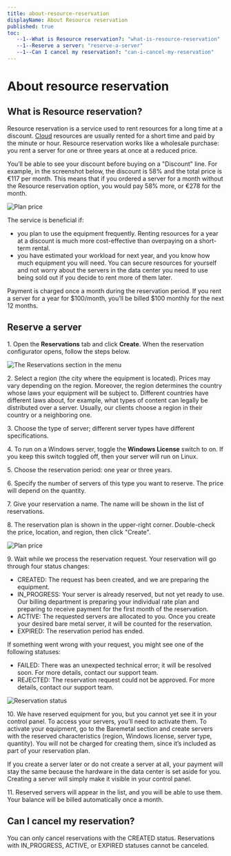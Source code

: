 ```yaml
---
title: about-resource-reservation
displayName: About Resource reservation
published: true
toc:
   --1--What is Resource reservation?: "what-is-resource-reservation"
   --1--Reserve a server: "reserve-a-server"
   --1--Can I cancel my reservation?: "can-i-cancel-my-reservation"
---
```

  
# About resource reservation

What is Resource reservation?
-----------------------------

Resource reservation is a service used to rent resources for a long time at a discount. [Cloud](https://gcore.com/cloud/) resources are usually rented for a short time and paid by the minute or hour. Resource reservation works like a wholesale purchase: you rent a server for one or three years at once at a reduced price.

You’ll be able to see your discount before buying on a "Discount" line. For example, in the screenshot below, the discount is 58% and the total price is €117 per month. This means that if you ordered a server for a month without the Resource reservation option, you would pay 58% more, or €278 for the month.

![Plan price](https://assets.gcore.pro/docs/cloud/getting-started/resource-reservation/about-resource-reservation/1-plan-price.png)

The service is beneficial if:

*   you plan to use the equipment frequently. Renting resources for a year at a discount is much more cost-effective than overpaying on a short-term rental.
*   you have estimated your workload for next year, and you know how much equipment you will need. You can secure resources for yourself and not worry about the servers in the data center you need to use being sold out if you decide to rent more of them later.

Payment is charged once a month during the reservation period. If you rent a server for a year for $100/month, you’ll be billed $100 monthly for the next 12 months.

Reserve a server
----------------

1. Open the **Reservations** tab and click **Create**. When the reservation configurator opens, follow the steps below.

![The Reservations section in the menu](https://assets.gcore.pro/docs/cloud/getting-started/resource-reservation/about-resource-reservation/2-create-reservation-button.jpeg)

2. Select a region (the city where the equipment is located). Prices may vary depending on the region. Moreover, the region determines the country whose laws your equipment will be subject to. Different countries have different laws about, for example, what types of content can legally be distributed over a server. Usually, our clients choose a region in their country or a neighboring one.

3. Choose the type of server; different server types have different specifications.

4. To run on a Windows server, toggle the **Windows License** switch to on. If you keep this switch toggled off, then your server will run on Linux.

5. Choose the reservation period: one year or three years.

6. Specify the number of servers of this type you want to reserve. The price will depend on the quantity.

7. Give your reservation a name. The name will be shown in the list of reservations.

8. The reservation plan is shown in the upper-right corner. Double-check the price, location, and region, then click "Create".

![Plan price](https://assets.gcore.pro/docs/cloud/getting-started/resource-reservation/about-resource-reservation/1-plan-price.png)

9\. Wait while we process the reservation request. Your reservation will go through four status changes:

*   CREATED: The request has been created, and we are preparing the equipment.
*   IN_PROGRESS: Your server is already reserved, but not yet ready to use. Our billing department is preparing your individual rate plan and preparing to receive payment for the first month of the reservation.
*   ACTIVE: The requested servers are allocated to you. Once you create your desired bare metal server, it will be counted for the reservation.
*   EXPIRED: The reservation period has ended.

If something went wrong with your request, you might see one of the following statuses:

*   FAILED: There was an unexpected technical error; it will be resolved soon. For more details, contact our support team.
*   REJECTED: The reservation request could not be approved. For more details, contact our support team.

![Reservation status](https://assets.gcore.pro/docs/cloud/getting-started/resource-reservation/about-resource-reservation/3-reservation-status.png)

10. We have reserved equipment for you, but you cannot yet see it in your control panel. To access your servers, you’ll need to activate them. To activate your equipment, go to the Baremetal section and create servers with the reserved characteristics (region, Windows license, server type, quantity). You will not be charged for creating them, since it’s included as part of your reservation plan.

If you create a server later or do not create a server at all, your payment will stay the same because the hardware in the data center is set aside for you. Creating a server will simply make it visible in your control panel.

11\. Reserved servers will appear in the list, and you will be able to use them. Your balance will be billed automatically once a month.

Can I cancel my reservation?
----------------------------

You can only cancel reservations with the CREATED status. Reservations with IN_PROGRESS, ACTIVE, or EXPIRED statuses cannot be canceled.